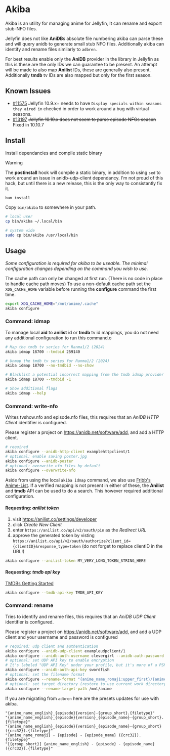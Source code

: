 # Akiba

Akiba is an utility for managing anime for Jellyfin, It can rename and export stub-NFO files.

Jellyfin does not like **AniDB**s absolute file numbering akiba can parse these and will query anidb to generate small stub NFO files.
Additionally akiba can identify and rename files similarly to `adbren`.

For best results enable only the **AniDB** provider in the library in Jellyfin as this is these are the only IDs we can guarantee to be present.
An attempt will be made to also map **Anilist** IDs, these are generally also present. Additionally **tmdb** tv IDs are also mapped but only for the first season.

## Known Issues
- [#11575](https://github.com/jellyfin/jellyfin/issues/11575) Jellyfin 10.9.x+ needs to have `Display specials within seasons they aired in` checked in order to work around a bug with virtual seasons.
- [#13197](https://github.com/jellyfin/jellyfin/issues/13197) ~~Jellyfin 10.10.x does not seem to parse episode NFOs season~~ Fixed in 10.10.7

## Install

Install dependancies and compile static binary

> [!WARNING]
> The **postinstall** hook will compile a static binary, in addition to using `sed` to work around an issue in anidb-udp-client dependancy.
> I'm not proud of this hack, but until there is a new release, this is the only way to consistantly fix it.

```bash
bun install
```

Copy `bin/akiba` to somewhere in your path.

```bash
# local user
cp bin/akiba ~/.local/bin

# system wide
sudo cp bin/akiba /usr/local/bin
```

## Usage

*Some configuration is required for akiba to be useable. The minimal configuration changes depending on the command you wish to use.*

The cache path can only be changed at first run. (There is no code in place to handle cache path moves)
To use a non-default cache path set the `XDG_CACHE_HOME` variable before running the **configure** command the first time.

```bash
export XDG_CACHE_HOME="/mnt/anime/.cache"
akiba configure
```

### Command: idmap

To manage local **aid** to **anilist** id or **tmdb** tv id mappings, you do not need any additional configuration to run this command.o

```bash
# Map the tmdb tv series for Ranma1/2 (2024)
akiba idmap 18700 --tmdbid 259140

# Unmap the tmdb tv series for Ranma1/2 (2024)
akiba idmap 18700 --no-tmdbid --no-show

# Blacklist a potential incorrect mapping from the tmdb idmap provider
akiba idmap 18700 --tmdbid -1

# Show additional flags
akiba idmap --help
```

### Command: write-nfo

Writes tvshow.nfo and episode.nfo files, this requires that an *AniDB HTTP Client* identifier is configured.

Please register a project on https://anidb.net/software/add, and add a HTTP client.

```bash
# required
akiba configure --anidb-http-client examplehttpclient/1
# optional: enable saving poster.jpg
akiba configure --anidb-poster
# optional: overwrite nfo files by default
akiba configure --overwrite-nfo
```

Aside from using the local `akiba idmap` command, we also use [Fribb's Anime-List](https://github.com/Fribb/anime-lists).
If a verified mapping is not present in either of these, the **Anilist** and **tmdb** API can be used to do a search. This however required additional configuration.

#### Requesting: *anilist token*
1. visit https://anilist.co/settings/developer
1. click *Create New Client*
1. enter `https://anilist.co/api/v2/oauth/pin` as the *Redirect URL*
1. approve the generated token by visting `https://anilist.co/api/v2/oauth/authorize?client_id={clientID}&response_type=token` (do not forget to replace clientID in the URL!)

```bash
akiba configure --anilist-token MY_VERY_LONG_TOKEN_STRING_HERE
```

#### Requesting: *tmdb api key*

[TMDBs Getting Started](https://developer.themoviedb.org/docs/getting-started)

```bash
akiba configure --tmdb-api-key TMDB_API_KEY
```

### Command: rename

Tries to identify and rename files, this requires that an *AniDB UDP Client* identifier is configured.

Please register a project on https://anidb.net/software/add, and add a UDP client and your username and password is configured

```bash
# required: udp client and authentication
akiba configure --anidb-udp-client exampleudpclient/1
akiba configure --anidb-auth-username clevergirl --anidb-auth-password hunter1
# optional: set UDP API key to enable encryption
# It's labeled "UDP API Key" under your profile, but it's more of a PSK
akiba configure --anidb-auth-api-key swordfish
# optional: set the filename format
akiba configure --rename-format "{anime_name_romaji:upper_first}/{anime_name_romaji}/{anime_name_romaji} - {episode:number} - {episode_name} ({crc32:lower}).{filetype}"
# optional: set target directory (restore to use current work directory with --no-rename-target-path)
akiba configure --rename-target-path /mnt/anime
```

If you are migrating from `adbren` here are the presets updates for use with akiba.

```
"{anime_name_english}_{episode}{version]-{group_short}.{filetype}"
"{anime_name_english}_{episode}{version}_{episode_name}-{group_short}.{filetype}"
"{anime_name_english}_{episode}{version}_{episode_name}-{group_short}({crc32}).{filetype}"
"{anime_name_romaji} - {episode} - {episode_name} ({crc32}).{filetype}"
"[{group_short}] {anime_name_english} - {episode} - {episode_name} ({crc32}).{filetype}"
```
